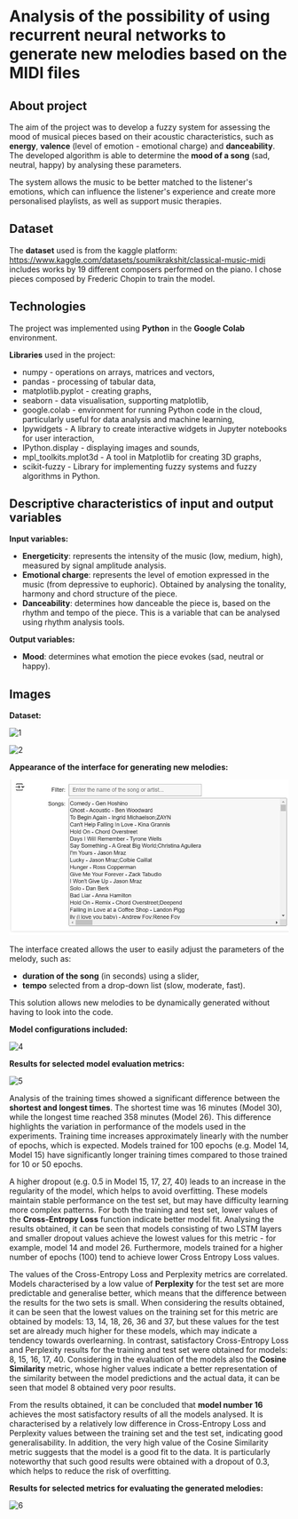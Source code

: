 # Analysis of the possibility of using recurrent neural networks to generate new melodies based on the MIDI files

## About project
The aim of the project was to develop a fuzzy system for assessing the mood of musical pieces based on their acoustic characteristics, 
such as **energy**, **valence** (level of emotion - emotional charge) and **danceability**. The developed algorithm is able to determine 
the **mood of a song** (sad, neutral, happy) by analysing these parameters.

The system allows the music to be better matched to the listener's emotions, which can influence the listener's experience and create more 
personalised playlists, as well as support music therapies.

## Dataset
The **dataset** used is from the kaggle platform:
https://www.kaggle.com/datasets/soumikrakshit/classical-music-midi includes works by 19 different composers performed on the piano. 
I chose pieces composed by Frederic Chopin to train the model.

## Technologies
The project was implemented using **Python** in the **Google Colab** environment.

**Libraries** used in the project:
- numpy - operations on arrays, matrices and vectors,
- pandas - processing of tabular data,
- matplotlib.pyplot - creating graphs,
- seaborn - data visualisation, supporting matplotlib,
- google.colab - environment for running Python code in the cloud, particularly useful for data analysis and machine learning,
- Ipywidgets - A library to create interactive widgets in Jupyter notebooks for user interaction,
- IPython.display - displaying images and sounds,
- mpl_toolkits.mplot3d - A tool in Matplotlib for creating 3D graphs,
- scikit-fuzzy - Library for implementing fuzzy systems and fuzzy algorithms in Python.

## Descriptive characteristics of input and output variables
**Input variables:**
- **Energeticity**: represents the intensity of the music (low, medium, high), measured by signal amplitude analysis.
- **Emotional charge**: represents the level of emotion expressed in the music (from depressive to euphoric). Obtained by analysing the tonality, harmony and chord structure of the piece.
- **Danceability**: determines how danceable the piece is, based on the rhythm and tempo of the piece. This is a variable that can be analysed using rhythm analysis tools.

**Output variables:**
- **Mood**: determines what emotion the piece evokes (sad, neutral or happy).

## Images
**Dataset:**

![1](./images/used_dataset.jpg)

![2](./images/melodies_used.jpg)

**Appearance of the interface for generating new melodies:**

![3](./images/interface.jpg)

The interface created allows the user to easily adjust the parameters of the melody, such as:
- **duration of the song** (in seconds) using a slider,
- **tempo** selected from a drop-down list (slow, moderate, fast).

This solution allows new melodies to be dynamically generated without having to look into the code.

**Model configurations included:**

![4](./images/melody_evaluation_metrics.jpg)

**Results for selected model evaluation metrics:**

![5](./images/model_evaluation_metrics.jpg)

Analysis of the training times showed a significant difference between the **shortest and longest times**. The shortest time was 16 minutes (Model 30), while the longest time reached 358 minutes (Model 26). This difference highlights the variation in performance of the models used in the experiments. Training time increases approximately linearly with the number of epochs, which is expected. Models trained for 100 epochs (e.g. Model 14, Model 15) have significantly longer training times compared to those trained for 10 or 50 epochs.

A higher dropout (e.g. 0.5 in Model 15, 17, 27, 40) leads to an increase in the regularity of the model, which helps to avoid overfitting. These models maintain stable performance on the test set, but may have difficulty learning more complex patterns.
For both the training and test set, lower values of the **Cross-Entropy Loss** function indicate better model fit. Analysing the results obtained, it can be seen that models consisting of two LSTM layers and smaller dropout values achieve the lowest values for this metric - for example, model 14 and model 26. Furthermore, models trained for a higher number of epochs (100) tend to achieve lower Cross Entropy Loss values.

The values of the Cross-Entropy Loss and Perplexity metrics are correlated. Models characterised by a low value of **Perplexity** for the test set are more predictable and generalise better, which means that the difference between the results for the two sets is small.
When considering the results obtained, it can be seen that the lowest values on the training set for this metric are obtained by models: 13, 14, 18, 26, 36 and 37, but these values for the test set are already much higher for these models, which may indicate a tendency towards overlearning. In contrast, satisfactory Cross-Entropy Loss and Perplexity results for the training and test set were obtained for models: 8, 15, 16, 17, 40. Considering in the evaluation of the models also the **Cosine Similarity** metric, whose higher values indicate a better representation of the similarity between the model predictions and the actual data, it can be seen that model 8 obtained very poor results.

From the results obtained, it can be concluded that **model number 16** achieves the most satisfactory results of all the models analysed. It is characterised by a relatively low difference in Cross-Entropy Loss and Perplexity values between the training set and the test set, indicating good generalisability. In addition, the very high value of the Cosine Similarity metric suggests that the model is a good fit to the data. It is particularly noteworthy that such good results were obtained with a dropout of 0.3, which helps to reduce the risk of overfitting.

**Results for selected metrics for evaluating the generated melodies:**

![6](./images/melody_evaluation_metrics.jpg)
